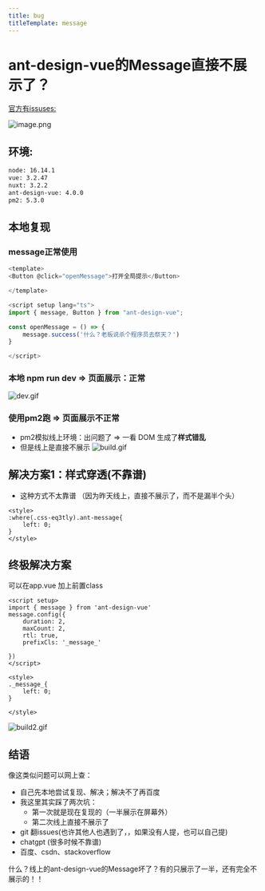 ```yaml
---
title: bug
titleTemplate: message
---
```


# ant-design-vue的Message直接不展示了？

[官方有issuses:](https://github.com/vueComponent/ant-design-vue/issues/6877)

![image.png](https://p6-juejin.byteimg.com/tos-cn-i-k3u1fbpfcp/8c1edad9b4a34da0a5d2b8fa996241aa~tplv-k3u1fbpfcp-jj-mark:0:0:0:0:q75.image#?w=555&h=339&e=png&b=282c34)

## 环境:
```sh
node: 16.14.1
vue: 3.2.47
nuxt: 3.2.2
ant-design-vue: 4.0.0
pm2: 5.3.0
```

## 本地复现

### message正常使用

```javascript
<template>
<Button @click="openMessage">打开全局提示</Button>

</template>

<script setup lang="ts">
import { message, Button } from "ant-design-vue";

const openMessage = () => {
    message.success('什么？老板说杀个程序员去祭天？')
}

</script>
```
### 本地 npm run dev => 页面展示：正常
![dev.gif](https://p1-juejin.byteimg.com/tos-cn-i-k3u1fbpfcp/c7b69fb09b614f21952c06a58b46b41e~tplv-k3u1fbpfcp-jj-mark:0:0:0:0:q75.image#?w=1602&h=538&e=gif&f=30&b=fdfcfc)

### 使用pm2跑 => 页面展示不正常
* pm2模拟线上环境：出问题了 => 一看 DOM 生成了**样式错乱**
* 但是线上是直接不展示
![build.gif](https://p3-juejin.byteimg.com/tos-cn-i-k3u1fbpfcp/3be6dcf0c04b4b54b4eb5bb1e493aa72~tplv-k3u1fbpfcp-jj-mark:0:0:0:0:q75.image#?w=1901&h=690&e=gif&f=79&b=fefefe)


## 解决方案1：样式穿透(不靠谱)
* 这种方式不太靠谱 （因为昨天线上，直接不展示了，而不是漏半个头）
```vue
<style>
:where(.css-eq3tly).ant-message{
    left: 0;
}
</style>
```
## 终极解决方案
可以在app.vue 加上前置class

```vue
<script setup>
import { message } from 'ant-design-vue'
message.config({
	duration: 2,
	maxCount: 2,
	rtl: true,
	prefixCls: '_message_'

})
</script>

<style>
._message_{
	left: 0;
}

</style>

```
![build2.gif](https://p9-juejin.byteimg.com/tos-cn-i-k3u1fbpfcp/9ae3dff8424b47fc87ba84bb97982387~tplv-k3u1fbpfcp-jj-mark:0:0:0:0:q75.image#?w=1497&h=690&e=gif&f=81&b=fdfdfd)


## 结语
像这类似问题可以网上查：
* 自己先本地尝试复现、解决；解决不了再百度
* 我这里其实踩了两次坑：
    - 第一次就是现在复现的（一半展示在屏幕外）
    - 第二次线上直接不展示了
* git 翻issues(也许其他人也遇到了，，如果没有人提，也可以自己提)
* chatgpt (很多时候不靠谱)
* 百度、csdn、stackoverflow



什么？线上的ant-design-vue的Message坏了？有的只展示了一半，还有完全不展示的！！